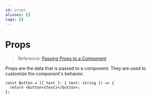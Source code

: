 ```yaml
---
id: props
aliases: []
tags: []
---
```


# Props

> Reference: [Passing Props to a Component](https://react.dev/learn/passing-props-to-a-component#passing-props-to-a-component)

Props are the data that is passed to a component. They are used to customize the component's behavior.

```tsx
const Button = ({ text }: { text: string }) => {
  return <button>{text}</button>;
};
```
